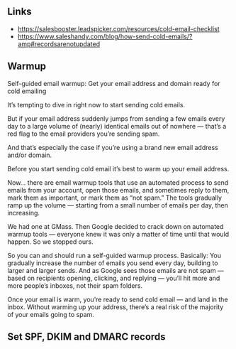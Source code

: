 ## Links

- https://salesbooster.leadspicker.com/resources/cold-email-checklist
- https://www.saleshandy.com/blog/how-send-cold-emails/?amp#recordsarenotupdated

## Warmup

Self-guided email warmup: Get your email address and domain ready for cold emailing

It’s tempting to dive in right now to start sending cold emails.

But if your email address suddenly jumps from sending a few emails every day to a large volume of (nearly) identical emails out of nowhere — that’s a red flag to the email providers you’re sending spam.

And that’s especially the case if you’re using a brand new email address and/or domain.

Before you start sending cold email it’s best to warm up your email address.

Now… there are email warmup tools that use an automated process to send emails from your account, open those emails, and sometimes reply to them, mark them as important, or mark them as “not spam.” The tools gradually ramp up the volume — starting from a small number of emails per day, then increasing.

We had one at GMass. Then Google decided to crack down on automated warmup tools — everyone knew it was only a matter of time until that would happen. So we stopped ours.

So you can and should run a self-guided warmup process. Basically: You gradually increase the number of emails you send every day, building to larger and larger sends. And as Google sees those emails are not spam — based on recipients opening, clicking, and replying — you’ll hit more and more people’s inboxes, not their spam folders.

Once your email is warm, you’re ready to send cold email — and land in the inbox. Without warming up your address, there’s a real risk of the majority of your emails going to spam.

## Set SPF, DKIM and DMARC records 